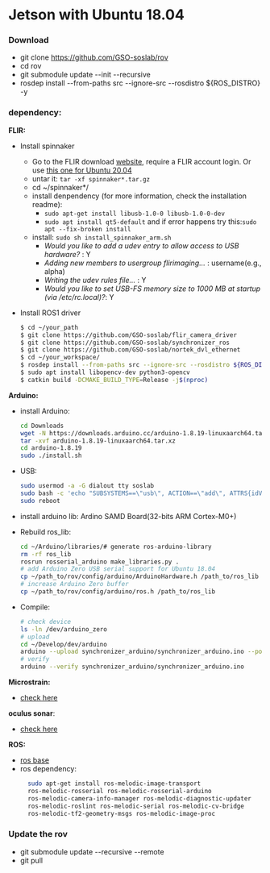 # Jetson with Ubuntu 18.04

### Download
- git clone https://github.com/GSO-soslab/rov 
- cd rov
- git submodule update --init --recursive
- rosdep install --from-paths src --ignore-src --rosdistro ${ROS_DISTRO} -y

### dependency:
**FLIR:**
- Install spinnaker
  - Go to the FLIR download [website](https://www.flir.com/products/spinnaker-sdk/?vertical=machine+vision&segment=iis), require a FLIR account login. Or use [this one for Ubuntu 20.04](rov/config/flir_camera/)
  - untar it: `tar -xf spinnaker*.tar.gz`
  - cd ~/spinnaker*/
  - install denpendency (for more information, check the installation readme): 
    - `sudo apt-get install libusb-1.0-0 libusb-1.0-0-dev`
    - `sudo apt install qt5-default` and if error happens try this:`sudo apt --fix-broken install`
  - install: `sudo sh install_spinnaker_arm.sh`
    - *Would you like to add a udev entry to allow access to USB hardware?* : Y
    - *Adding new members to usergroup flirimaging...* : username(e.g., alpha)
    - *Writing the udev rules file...* : Y
    - *Would you like to set USB-FS memory size to 1000 MB at startup (via /etc/rc.local)?*: Y

- Install ROS1 driver
  ```sh
  $ cd ~/your_path
  $ git clone https://github.com/GSO-soslab/flir_camera_driver
  $ git clone https://github.com/GSO-soslab/synchronizer_ros
  $ git clone https://github.com/GSO-soslab/nortek_dvl_ethernet
  $ cd ~/your_workspace/
  $ rosdep install --from-paths src --ignore-src --rosdistro ${ROS_DISTRO} -y
  $ sudo apt install libopencv-dev python3-opencv
  $ catkin build -DCMAKE_BUILD_TYPE=Release -j$(nproc)
  ```

**Arduino:**
- install Arduino:
  ```sh
  cd Downloads
  wget -N https://downloads.arduino.cc/arduino-1.8.19-linuxaarch64.tar.xz
  tar -xvf arduino-1.8.19-linuxaarch64.tar.xz
  cd arduino-1.8.19
  sudo ./install.sh
  ```
- USB:
  ```sh
  sudo usermod -a -G dialout tty soslab
  sudo bash -c 'echo "SUBSYSTEMS==\"usb\", ACTION==\"add\", ATTRS{idVendor}==\"2341\", ATTRS{idProduct}==\"804d\", SYMLINK+=\"arduino_zero\"" > /etc/udev/rules.d/99-usb-arduino.rules'
  sudo reboot
  ```
- install arduino lib: Ardino SAMD Board(32-bits ARM Cortex-M0+)

- Rebuild ros_lib:
  ```sh
  cd ~/Arduino/libraries/# generate ros-arduino-library
  rm -rf ros_lib
  rosrun rosserial_arduino make_libraries.py .
  # add Arduino Zero USB serial support for Ubuntu 18.04
  cp ~/path_to/rov/config/arduino/ArduinoHardware.h /path_to/ros_lib 
  # increase Arduino Zero buffer
  cp ~/path_to/rov/config/arduino/ros.h /path_to/ros_lib
  ```
- Compile:
  ```sh
  # check device
  ls -ln /dev/arduino_zero
  # upload
  cd ~/Develop/dev/arduino
  arduino --upload synchronizer_arduino/synchronizer_arduino.ino --port /dev/ttyACM1
  # verify 
  arduino --verify synchronizer_arduino/synchronizer_arduino.ino
  ```

**Microstrain:**
- [check here](/rov_devices/ROS_MSCL/README.md)

**oculus sonar**:
- [check here](/rov_devices/sonar_oculus/README.md)

**ROS:**
- [ros base](http://wiki.ros.org/melodic/Installation/Ubuntu)
- ros dependency:
  ```sh
    sudo apt-get install ros-melodic-image-transport 
    ros-melodic-rosserial ros-melodic-rosserial-arduino 
    ros-melodic-camera-info-manager ros-melodic-diagnostic-updater
    ros-melodic-roslint ros-melodic-serial ros-melodic-cv-bridge
    ros-melodic-tf2-geometry-msgs ros-melodic-image-proc
  ```

### Update the rov

- git submodule update --recursive --remote
- git pull